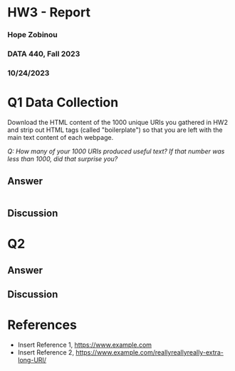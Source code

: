 # HW3 - Report
### Hope Zobinou
### DATA 440, Fall 2023
### 10/24/2023

# Q1  Data Collection 
Download the HTML content of the 1000 unique URIs you gathered in HW2 and strip out HTML tags (called "boilerplate") so that you are left with the main text content of each webpage.

*Q: How many of your 1000 URIs produced useful text? If that number was less than 1000, did that surprise you?* 


## Answer


```python

```


## Discussion


# Q2

## Answer

## Discussion


# References

* Insert Reference 1, <https://www.example.com>
* Insert Reference 2, <https://www.example.com/reallyreallyreally-extra-long-URI/>
